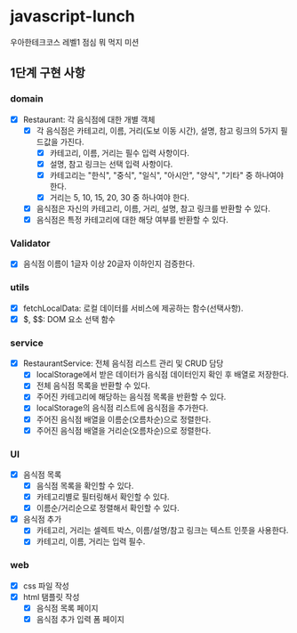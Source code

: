 # javascript-lunch

우아한테크코스 레벨1 점심 뭐 먹지 미션

## 1단계 구현 사항

### domain

- [x] Restaurant: 각 음식점에 대한 개별 객체
  - [x] 각 음식점은 카테고리, 이름, 거리(도보 이동 시간), 설명, 참고 링크의 5가지 필드값을 가진다.
    - [x] 카테고리, 이름, 거리는 필수 입력 사항이다.
    - [x] 설명, 참고 링크는 선택 입력 사항이다.
    - [x] 카테고리는 "한식", "중식", "일식", "아시안", "양식", "기타" 중 하나여야 한다.
    - [x] 거리는 5, 10, 15, 20, 30 중 하나여야 한다.
  - [x] 음식점은 자신의 카테고리, 이름, 거리, 설명, 참고 링크를 반환할 수 있다.
  - [x] 음식점은 특정 카테고리에 대한 해당 여부를 반환할 수 있다.

### Validator

- [x] 음식점 이름이 1글자 이상 20글자 이하인지 검증한다.

### utils

- [x] fetchLocalData: 로컬 데이터를 서비스에 제공하는 함수(선택사항).
- [x] $, $$: DOM 요소 선택 함수

### service

- [x] RestaurantService: 전체 음식점 리스트 관리 및 CRUD 담당
  - [x] localStorage에서 받은 데이터가 음식점 데이터인지 확인 후 배열로 저장한다.
  - [x] 전체 음식점 목록을 반환할 수 있다.
  - [x] 주어진 카테고리에 해당하는 음식점 목록을 반환할 수 있다.
  - [x] localStorage의 음식점 리스트에 음식점을 추가한다.
  - [x] 주어진 음식점 배열을 이름순(오름차순)으로 정렬한다.
  - [x] 주어진 음식점 배열을 거리순(오름차순)으로 정렬한다.

### UI

- [x] 음식점 목록
  - [x] 음식점 목록을 확인할 수 있다.
  - [x] 카테고리별로 필터링해서 확인할 수 있다.
  - [x] 이름순/거리순으로 정렬해서 확인할 수 있다.
- [x] 음식점 추가
  - [x] 카테고리, 거리는 셀렉트 박스, 이름/설명/참고 링크는 텍스트 인풋을 사용한다.
  - [x] 카테고리, 이름, 거리는 입력 필수.

### web

- [x] css 파일 작성
- [x] html 탬플릿 작성
  - [x] 음식점 목록 페이지
  - [x] 음식점 추가 입력 폼 페이지
